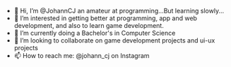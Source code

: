 - 👋 Hi, I’m @JohannCJ
      an amateur at programming...But learning slowly...
- 👀 I’m interested in getting better at programming, app and web development, and also to learn game development.
- 🌱 I’m currently doing a Bachelor's in Computer Science
- 💞️ I’m looking to collaborate on game development projects and ui-ux projects
- 📫 How to reach me: @johann_cj on Instagram

<!---
JohannCJ/JohannCJ is a ✨ special ✨ repository because its `README.md` (this file) appears on your GitHub profile.
You can click the Preview link to take a look at your changes.
--->
